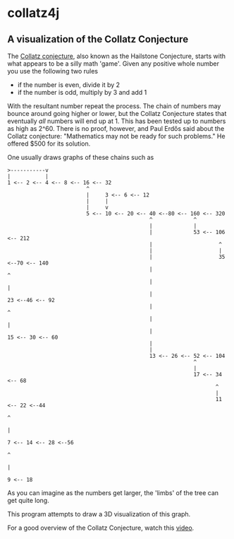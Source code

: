 # collatz4j
## A visualization of the Collatz Conjecture

The [Collatz conjecture](https://en.wikipedia.org/wiki/Collatz_conjecture), also known as the Hailstone Conjecture, starts with what appears to be a silly math 'game'. 
Given any positive whole number you use the following two rules

* if the number is even, divide it by 2
* if the number is odd, multiply by 3 and add 1

With the resultant number repeat the process. The chain of numbers may bounce around going higher or lower, but the Collatz Conjecture states that
eventually *all* numbers will end up at 1. This has been tested up to numbers as high as 2^60. There is no proof, however, and Paul Erdős said about the Collatz conjecture: "Mathematics may not be ready for such problems." He offered $500 for its solution.

One usually draws graphs of these chains such as


    >-----------v
    |           |
    1 <-- 2 <-- 4 <-- 8 <-- 16 <-- 32
                             ^
                             |     3 <-- 6 <-- 12
                             |     |
                             |     v                          
                             5 <-- 10 <-- 20 <-- 40 <--80 <-- 160 <-- 320
                                                 ^             ^
                                                 |             |
                                                 |             53 <-- 106 <-- 212
                                                 |                     ^
                                                 |                     |
                                                 |                     35 <--70 <-- 140
                                                 |                           ^
                                                 |                           |
                                                 |                           23 <--46 <-- 92
                                                 |                                 ^
                                                 |                                 |
                                                 |                                 15 <-- 30 <-- 60
                                                 |
                                                 |
                                                 13 <-- 26 <-- 52 <-- 104
                                                               ^
                                                               |
                                                               17 <-- 34 <-- 68
                                                                      ^
                                                                      |
                                                                      11 <-- 22 <--44
                                                                             ^
                                                                             |
                                                                             7 <-- 14 <-- 28 <--56
                                                                                          ^
                                                                                          |
                                                                                          9 <-- 18


                         
As you can imagine as the numbers get larger, the 'limbs' of the tree can get quite long.

This program attempts to draw a 3D visualization of this graph.

For a good overview of the Collatz Conjecture, watch this [video](https://www.youtube.com/watch?v=5mFpVDpKX70).
